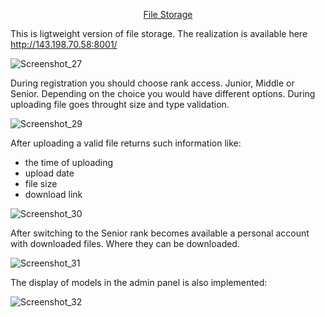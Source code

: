 <p align="center">
<a href="http://157.230.112.86:8000/">File Storage</a>
</p>

This is ligtweight version of file storage. The realization is available here http://143.198.70.58:8001/

![Screenshot_27](https://user-images.githubusercontent.com/93654788/230741496-c4fe1fc0-5b2d-44b2-8ef5-2157b6ac755f.jpg)

During registration you should choose rank access. Junior, Middle or Senior. Depending on the choice you would have different options.
During uploading file goes throught size and type validation.

![Screenshot_29](https://user-images.githubusercontent.com/93654788/230741616-33f7fb60-c103-4d5f-8f28-4951bbfcc526.jpg)

After uploading a valid file returns such information like:
- the time of uploading 
- upload date
- file size
- download link


![Screenshot_30](https://user-images.githubusercontent.com/93654788/230741675-636f3e50-4500-47dd-b67c-0249fc1c3edb.jpg)

After switching to the Senior rank becomes available a personal account with downloaded files. Where they can be downloaded.

![Screenshot_31](https://user-images.githubusercontent.com/93654788/230741792-dff23ed9-2734-4e61-a110-5d6cadb09ea9.jpg)

The display of models in the admin panel is also implemented:

![Screenshot_32](https://user-images.githubusercontent.com/93654788/230742262-294f023a-282d-4b2c-a284-92fa4a6bc210.jpg)

